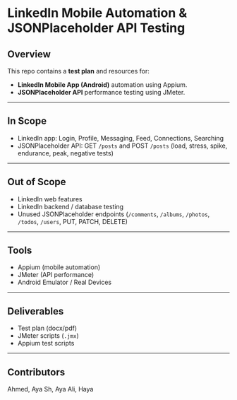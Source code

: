 # LinkedIn Mobile Automation & JSONPlaceholder API Testing

## Overview
This repo contains a **test plan** and resources for:
- **LinkedIn Mobile App (Android)** automation using Appium.
- **JSONPlaceholder API** performance testing using JMeter.

---

## In Scope
- LinkedIn app: Login, Profile, Messaging, Feed, Connections, Searching  
- JSONPlaceholder API: GET `/posts` and POST `/posts` (load, stress, spike, endurance, peak, negative tests)  

---

## Out of Scope
- LinkedIn web features  
- LinkedIn backend / database testing  
- Unused JSONPlaceholder endpoints (`/comments`, `/albums`, `/photos`, `/todos`, `/users`, PUT, PATCH, DELETE)  

---

## Tools
- Appium (mobile automation)  
- JMeter (API performance)  
- Android Emulator / Real Devices  

---

## Deliverables
- Test plan (docx/pdf)  
- JMeter scripts (`.jmx`)  
- Appium test scripts  

---

## Contributors
Ahmed, Aya Sh, Aya Ali, Haya  
